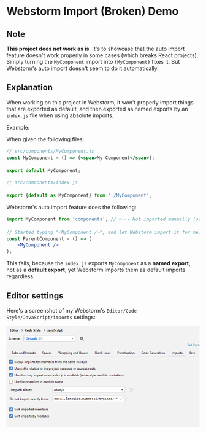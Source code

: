 # Webstorm Import (Broken) Demo

## Note

**This project does not work as is**. It's to showcase that the auto import
feature doesn't work properly in some cases (which breaks React projects). 
Simply turning the `MyComponent` import into `{MyComponent}` fixes it. But 
Webstorm's auto import doesn't seem to do it automatically.

## Explanation

When working on this project in Webstorm, it won't properly import things that
are exported as default, and then exported as named exports by an `index.js` 
file when using absolute imports.

Example:

When given the following files:
```jsx
// src/components/MyComponent.js
const MyComponent = () => (<span>My Component</span>);

export default MyComponent;
```

```javascript
// src/components/index.js

export {default as MyComponent} from './MyComponent';
```

Webstorm's auto import feature does the following:

```jsx
import MyComponent from 'components'; // <--- Not imported manually (see below)

// Started typing "<MyComponent />", and let Webstorm import it for me.
const ParentComponent = () => (
    <MyComponent />
);
```

This fails, because the `index.js` exports `MyComponent` as a **named export**,
not as a **default export**, yet Webstorm imports them as default imports 
regardless.

## Editor settings

Here's a screenshot of my Webstorm's `Editor/Code Style/JavaScript/imports` settings:

![JavaScript import settings](editor-settings.PNG)